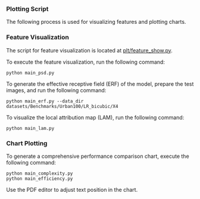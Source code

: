### Plotting Script
The following process is used for visualizing features and plotting charts.
 
 
### Feature Visualization
The script for feature visualization is located at [plt/feature_show.py](feature_show.py). 

To execute the feature visualization, run the following command:
```
python main_psd.py
```

To generate the effective receptive field (ERF) of the model, prepare the test images, and run the following command:
```
python main_erf.py --data_dir datasets/Benchmarks/Urban100/LR_bicubic/X4
```

To visualize the local attribution map (LAM), run the following command:
```
python main_lam.py 
```

### Chart Plotting
To generate a comprehensive performance comparison chart, execute the following command:
```
python main_complexity.py
python main_efficiency.py
```
Use the PDF editor to adjust text position in the chart.

